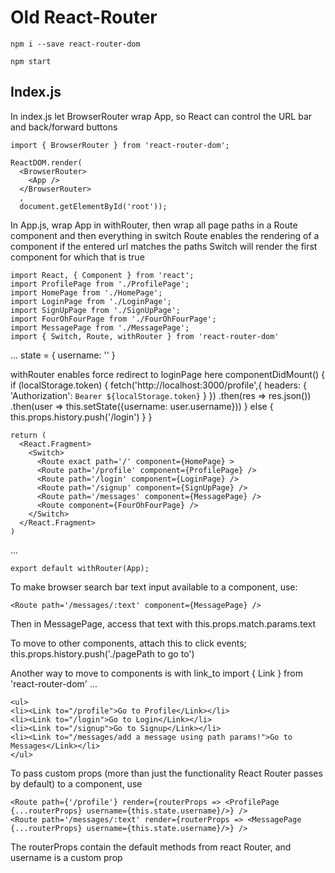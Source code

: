 # Old React-Router

    npm i --save react-router-dom

    npm start

## Index.js

In index.js let BrowserRouter wrap App, so React can control the URL bar and back/forward buttons

    import { BrowserRouter } from 'react-router-dom';

    ReactDOM.render(
      <BrowserRouter>
        <App />
      </BrowserRouter>
      , 
      document.getElementById('root'));

In App.js, wrap App in withRouter, then wrap all page paths in a Route component and then everything in switch
Route enables the rendering of a component if the entered url matches the paths
Switch will render the first component for which that is true

    import React, { Component } from 'react';
    import ProfilePage from './ProfilePage';
    import HomePage from './HomePage';
    import LoginPage from './LoginPage';
    import SignUpPage from './SignUpPage';
    import FourOhFourPage from './FourOhFourPage';
    import MessagePage from './MessagePage';
    import { Switch, Route, withRouter } from 'react-router-dom'
  ...
    state = {
      username: ''
    }

withRouter enables force redirect to loginPage here
    componentDidMount() {
      if (localStorage.token) {
        fetch('http://localhost:3000/profile',{
          headers: {
            'Authorization': `Bearer ${localStorage.token}`
          }
        })
        .then(res => res.json())
        .then(user => this.setState({username: user.username}))
      } else {
        this.props.history.push('/login')
      }
    }

    return (
      <React.Fragment>
        <Switch>
          <Route exact path='/' component={HomePage} >
          <Route path='/profile' component={ProfilePage} />
          <Route path='/login' component={LoginPage} />
          <Route path='/signup' component={SignUpPage} />
          <Route path='/messages' component={MessagePage} />
          <Route component={FourOhFourPage} />
        </Switch>
      </React.Fragment>
    )

  ...

    export default withRouter(App);

To make browser search bar text input available to a component, use:

    <Route path='/messages/:text' component={MessagePage} />

Then in MessagePage, access that text with
    this.props.match.params.text

To move to other components, attach this to click events;
    this.props.history.push('./pagePath to go to')

Another way to move to components is with link_to
    import { Link } from 'react-router-dom'
    ...

    <ul>
    <li><Link to="/profile">Go to Profile</Link></li>
    <li><Link to="/login">Go to Login</Link></li>
    <li><Link to="/signup">Go to Signup</Link></li>
    <li><Link to="/messages/add a message using path params!">Go to Messages</Link></li>
    </ul>

To pass custom props (more than just the functionality React Router passes by default) to a component, use

    <Route path={'/profile'} render={routerProps => <ProfilePage {...routerProps} username={this.state.username}/>} />
    <Route path='/messages/:text' render={routerProps => <MessagePage {...routerProps} username={this.state.username}/>} />

The routerProps contain the default methods from react Router, and username is a custom prop